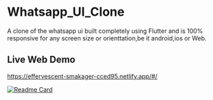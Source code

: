 # Whatsapp_UI_Clone

A clone of the  whatsapp ui built completely using Flutter and is 100% responsive for any screen
size or orienttation,be it android,ios or Web.


## Live Web Demo
https://effervescent-smakager-cced95.netlify.app/#/


[![Readme Card](https://github-readme-stats.vercel.app/api/pin/?username=KaiserKadu&repo=whatsapp_clone)](https://github.com/KaiserKadu/whatsapp_clone)
